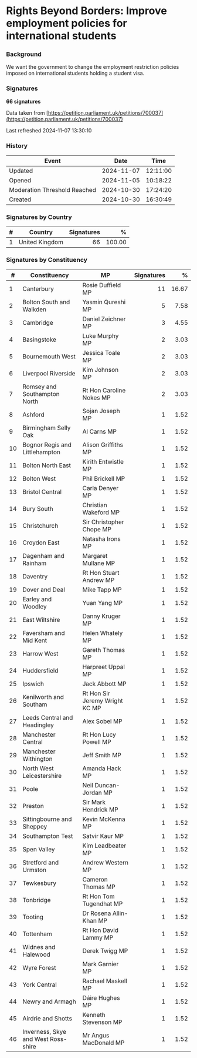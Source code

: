 # Rights Beyond Borders: Improve employment policies for international students

### Background

We want the government to change the employment restriction policies imposed on international students holding a student visa.

### Signatures

**66 signatures**

Data taken from [https://petition.parliament.uk/petitions/700037](https://petition.parliament.uk/petitions/700037)

Last refreshed 2024-11-07 13:30:10

### History

| Event | Date | Time |
| - | - | - |
| Updated | 2024-11-07 | 12:11:00 |
| Opened | 2024-11-05 | 10:18:22 |
| Moderation Threshold Reached | 2024-10-30 | 17:24:20 |
| Created | 2024-10-30 | 16:30:49 |

### Signatures by Country

| # | Country | Signatures | % |
| - | - | -: | -: |
| 1 | United Kingdom | 66 | 100.00 |

### Signatures by Constituency

| # | Constituency | MP | Signatures | % |
| - | - | - | -: | -: |
| 1 | Canterbury | Rosie Duffield MP | 11 | 16.67 |
| 2 | Bolton South and Walkden | Yasmin Qureshi MP | 5 | 7.58 |
| 3 | Cambridge | Daniel Zeichner MP | 3 | 4.55 |
| 4 | Basingstoke | Luke Murphy MP | 2 | 3.03 |
| 5 | Bournemouth West | Jessica Toale MP | 2 | 3.03 |
| 6 | Liverpool Riverside | Kim Johnson MP | 2 | 3.03 |
| 7 | Romsey and Southampton North | Rt Hon Caroline Nokes MP | 2 | 3.03 |
| 8 | Ashford | Sojan Joseph MP | 1 | 1.52 |
| 9 | Birmingham Selly Oak | Al Carns MP | 1 | 1.52 |
| 10 | Bognor Regis and Littlehampton | Alison Griffiths MP | 1 | 1.52 |
| 11 | Bolton North East | Kirith Entwistle MP | 1 | 1.52 |
| 12 | Bolton West | Phil Brickell MP | 1 | 1.52 |
| 13 | Bristol Central | Carla Denyer MP | 1 | 1.52 |
| 14 | Bury South | Christian Wakeford MP | 1 | 1.52 |
| 15 | Christchurch | Sir Christopher Chope MP | 1 | 1.52 |
| 16 | Croydon East | Natasha Irons MP | 1 | 1.52 |
| 17 | Dagenham and Rainham | Margaret Mullane MP | 1 | 1.52 |
| 18 | Daventry | Rt Hon Stuart Andrew MP | 1 | 1.52 |
| 19 | Dover and Deal | Mike Tapp MP | 1 | 1.52 |
| 20 | Earley and Woodley | Yuan Yang MP | 1 | 1.52 |
| 21 | East Wiltshire | Danny Kruger MP | 1 | 1.52 |
| 22 | Faversham and Mid Kent | Helen Whately MP | 1 | 1.52 |
| 23 | Harrow West | Gareth Thomas MP | 1 | 1.52 |
| 24 | Huddersfield | Harpreet Uppal MP | 1 | 1.52 |
| 25 | Ipswich | Jack Abbott MP | 1 | 1.52 |
| 26 | Kenilworth and Southam | Rt Hon Sir Jeremy Wright KC MP | 1 | 1.52 |
| 27 | Leeds Central and Headingley | Alex Sobel MP | 1 | 1.52 |
| 28 | Manchester Central | Rt Hon Lucy Powell MP | 1 | 1.52 |
| 29 | Manchester Withington | Jeff Smith MP | 1 | 1.52 |
| 30 | North West Leicestershire | Amanda Hack MP | 1 | 1.52 |
| 31 | Poole | Neil Duncan-Jordan MP | 1 | 1.52 |
| 32 | Preston | Sir Mark Hendrick MP | 1 | 1.52 |
| 33 | Sittingbourne and Sheppey | Kevin McKenna MP | 1 | 1.52 |
| 34 | Southampton Test | Satvir Kaur MP | 1 | 1.52 |
| 35 | Spen Valley | Kim Leadbeater MP | 1 | 1.52 |
| 36 | Stretford and Urmston | Andrew Western MP | 1 | 1.52 |
| 37 | Tewkesbury | Cameron Thomas MP | 1 | 1.52 |
| 38 | Tonbridge | Rt Hon Tom Tugendhat MP | 1 | 1.52 |
| 39 | Tooting | Dr Rosena Allin-Khan MP | 1 | 1.52 |
| 40 | Tottenham | Rt Hon David Lammy MP | 1 | 1.52 |
| 41 | Widnes and Halewood | Derek Twigg MP | 1 | 1.52 |
| 42 | Wyre Forest | Mark Garnier MP | 1 | 1.52 |
| 43 | York Central | Rachael Maskell MP | 1 | 1.52 |
| 44 | Newry and Armagh | Dáire Hughes MP | 1 | 1.52 |
| 45 | Airdrie and Shotts | Kenneth Stevenson MP | 1 | 1.52 |
| 46 | Inverness, Skye and West Ross-shire | Mr Angus MacDonald MP | 1 | 1.52 |
